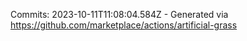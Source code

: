 Commits: 2023-10-11T11:08:04.584Z - Generated via https://github.com/marketplace/actions/artificial-grass
<br>

